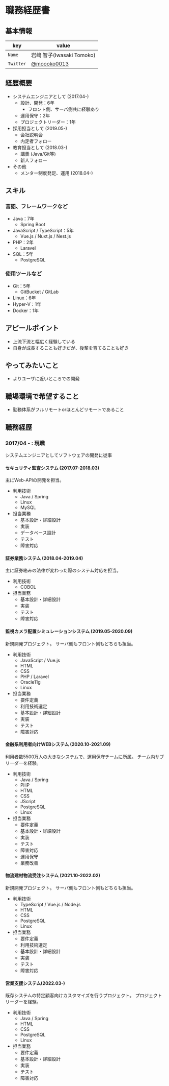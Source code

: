 # 職務経歴書

## 基本情報

|key|value|
|---|-----|
|`Name`|岩﨑 智子(Iwasaki Tomoko)|
|`Twitter`|[@moooko0013](https://twitter.com/moooko0013)|

## 経歴概要
- システムエンジニアとして (2017.04-)
  - 設計、開発：6年
    - フロント側、サーバ側共に経験あり
  - 運用保守：2年
  - プロジェクトリーダー：1年
- 採用担当として (2019.05-)
  - 会社説明会
  - 内定者フォロー
- 教育担当として (2018.03-)
  - 講義 (Java/Git等)
  - 新人フォロー
- その他
  - メンター制度発足、運用 (2018.04-)

## スキル
### 言語、フレームワークなど
- Java：7年
  - Spring Boot
- JavaScript / TypeScript：5年
  - Vue.js / Nuxt.js / Nest.js
- PHP：2年
  - Laravel
- SQL：5年
  - PostgreSQL

### 使用ツールなど
- Git：5年
  - GitBucket / GitLab
- Linux：6年
- Hyper-V：1年
- Docker：1年

## アピールポイント
- 上流下流と幅広く経験している
- 自身が成長することも好きだが、後輩を育てることも好き

## やってみたいこと
- よりユーザに近いところでの開発

## 職場環境で希望すること
- 勤務体系がフルリモートorほとんどリモートであること

## 職務経歴

### 2017/04 -  : 現職
システムエンジニアとしてソフトウェアの開発に従事

#### セキュリティ監査システム (2017.07-2018.03)
主にWeb-APIの開発を担当。
- 利用技術
  - Java / Spring
  - Linux
  - MySQL
- 担当業務
  - 基本設計・詳細設計
  - 実装
  - データベース設計
  - テスト
  - 障害対応

#### 証券業務システム (2018.04-2019.04)
主に証券絡みの法律が変わった際のシステム対応を担当。
- 利用技術
  - COBOL
- 担当業務
  - 基本設計・詳細設計
  - 実装
  - テスト
  - 障害対応

#### 監視カメラ配置シミュレーションシステム (2019.05-2020.09)
新規開発プロジェクト。
サーバ側もフロント側もどちらも担当。
- 利用技術
  - JavaScript / Vue.js
  - HTML
  - CSS
  - PHP / Laravel
  - Oracle11g
  - Linux
- 担当業務
  - 要件定義
  - 利用技術選定
  - 基本設計・詳細設計
  - 実装
  - テスト
  - 障害対応

#### 金融系利用者向けWEBシステム (2020.10-2021.09)
利用者数5500万人の大きなシステムで、運用保守チームに所属。
チーム内サブリーダーを経験。
- 利用技術
  - Java / Spring
  - PHP
  - HTML
  - CSS
  - JScript
  - PostgreSQL
  - Linux
- 担当業務
  - 要件定義
  - 基本設計・詳細設計
  - 実装
  - テスト
  - 障害対応
  - 運用保守
  - 業務改善

#### 物流建材物流受注システム (2021.10-2022.02)
新規開発プロジェクト。
サーバ側もフロント側もどちらも担当。
- 利用技術
  - TypeScript / Vue.js / Node.js
  - HTML
  - CSS
  - PostgreSQL
  - Linux
- 担当業務
  - 要件定義
  - 利用技術選定
  - 基本設計・詳細設計
  - 実装
  - テスト
  - 障害対応

#### 営業支援システム(2022.03-)
既存システムの特定顧客向けカスタマイズを行うプロジェクト。
プロジェクトリーダーを経験。
- 利用技術
  - Java / Spring
  - HTML
  - CSS
  - PostgreSQL
  - Linux
- 担当業務
  - 要件定義
  - 基本設計・詳細設計
  - 実装
  - テスト
  - 障害対応
